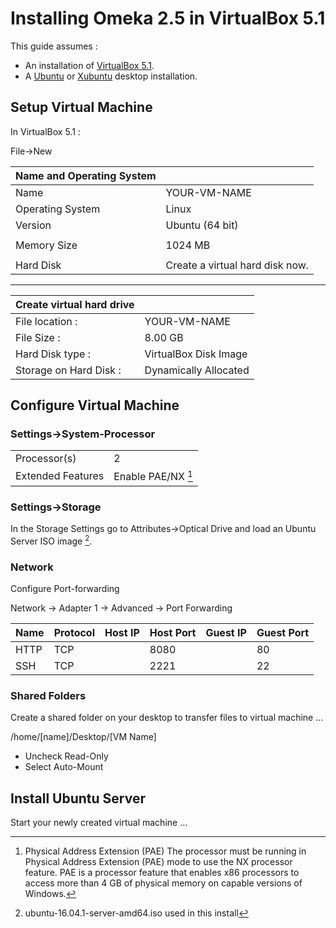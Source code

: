 # Installing Omeka 2.5 in VirtualBox 5.1

This guide assumes :

* An installation of [VirtualBox 5.1](https://www.virtualbox.org/wiki/Downloads).
* A [Ubuntu](https://www.ubuntu.com/) or [Xubuntu](http://xubuntu.org/) desktop installation.

## Setup Virtual Machine

In VirtualBox 5.1 :

File-&gt;New

| Name and Operating System |  |
| :--- | :--- |
| Name | YOUR-VM-NAME |
| Operating System | Linux |
| Version | Ubuntu \(64 bit\) |
|  |  |
| Memory Size | 1024 MB |
|  |  |
| Hard Disk | Create a virtual hard disk now. |

---

| Create virtual hard drive |  |
| :--- | :--- |
| File location : | YOUR-VM-NAME |
| File Size : | 8.00 GB |
| Hard Disk type : | VirtualBox Disk Image |
| Storage on Hard Disk : | Dynamically Allocated |



## Configure Virtual Machine

### Settings-&gt;System-Processor 

|  |  |
| :--- | :--- |
| Processor\(s\) | 2 |
| Extended Features  | Enable PAE/NX [^1] |

### Settings-&gt;Storage

In the Storage Settings go to Attributes->Optical Drive and load  an Ubuntu Server ISO image [^2].

### Network

Configure Port-forwarding

Network -> Adapter 1 -> Advanced -> Port Forwarding

| Name | Protocol | Host IP | Host Port | Guest IP | Guest Port |
|:--- |:--- |:--- |:--- |:--- |:--- |    
| HTTP | TCP      |         |      8080 |          |         80 |
| SSH  | TCP      |         |      2221 |          |         22 |

### Shared Folders

Create a shared folder on your desktop to transfer files to virtual machine ...

/home/[name]/Desktop/[VM Name]

* Uncheck Read-Only
* Select Auto-Mount

## Install Ubuntu Server

Start your newly created virtual machine ...







[^1]: Physical Address Extension (PAE) The processor must be running in Physical Address Extension (PAE) mode to use the NX processor feature. PAE is a processor feature that enables x86 processors to access more than 4 GB of physical memory on capable versions of Windows.

[^2]: ubuntu-16.04.1-server-amd64.iso used in this install



